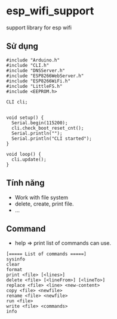 # esp_wifi_support
support library for esp wifi 


## Sử dụng

```
#include "Arduino.h"
#include "CLI.h"
#include "DNSServer.h"
#include "ESP8266WebServer.h"
#include "ESP8266WiFi.h"
#include "LittleFS.h"
#include <EEPROM.h>

CLI cli;


void setup() {
  Serial.begin(115200);
  cli.check_boot_reset_cnt();
  Serial.println("");
  Serial.println("CLI started");
}

void loop() {
  cli.update();
}

```

## Tính năng
- Work with file system 
- delete, create, print file.
- ...

## Command

- help => print list of commands can use.

```
[===== List of commands =====]
sysinfo
clear
format
print <file> [<lines>]
delete <file> [<lineFrom>] [<lineTo>]
replace <file> <line> <new-content>
copy <file> <newfile>
rename <file> <newfile>
run <file>
write <file> <commands>
info
```